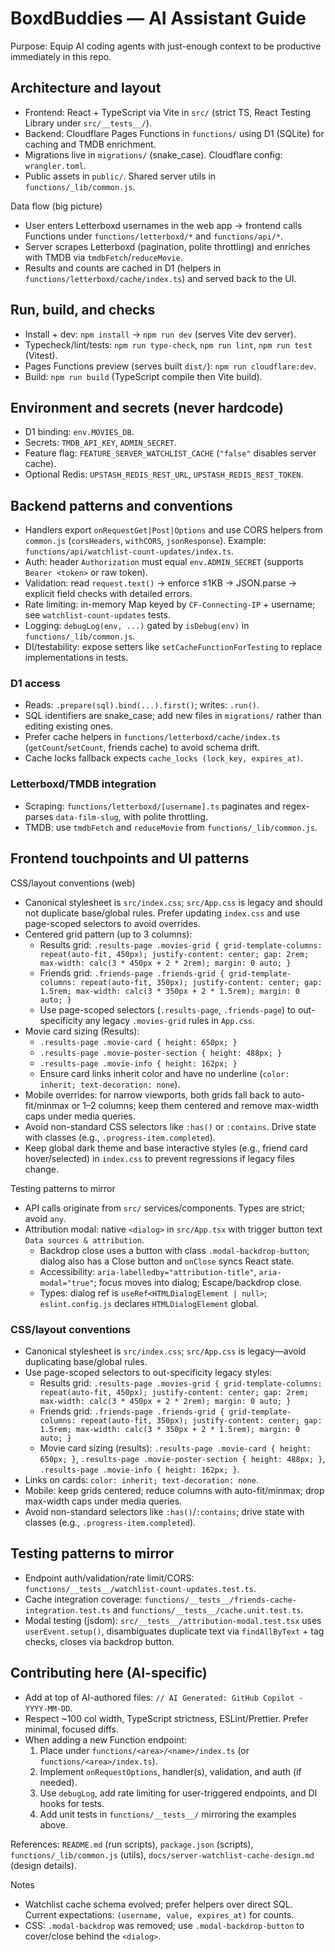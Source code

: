 <!-- Copilot Instructions for BoxdBuddies repository -->

# BoxdBuddies — AI Assistant Guide

Purpose: Equip AI coding agents with just-enough context to be productive immediately in this repo.

## Architecture and layout

- Frontend: React + TypeScript via Vite in `src/` (strict TS, React Testing Library under `src/__tests__/`).
- Backend: Cloudflare Pages Functions in `functions/` using D1 (SQLite) for caching and TMDB enrichment.
- Migrations live in `migrations/` (snake_case). Cloudflare config: `wrangler.toml`.
- Public assets in `public/`. Shared server utils in `functions/_lib/common.js`.

Data flow (big picture)

- User enters Letterboxd usernames in the web app → frontend calls Functions under `functions/letterboxd/*` and `functions/api/*`.
- Server scrapes Letterboxd (pagination, polite throttling) and enriches with TMDB via `tmdbFetch`/`reduceMovie`.
- Results and counts are cached in D1 (helpers in `functions/letterboxd/cache/index.ts`) and served back to the UI.

## Run, build, and checks

- Install + dev: `npm install` → `npm run dev` (serves Vite dev server).
- Typecheck/lint/tests: `npm run type-check`, `npm run lint`, `npm run test` (Vitest).
- Pages Functions preview (serves built `dist/`): `npm run cloudflare:dev`.
- Build: `npm run build` (TypeScript compile then Vite build).

## Environment and secrets (never hardcode)

- D1 binding: `env.MOVIES_DB`.
- Secrets: `TMDB_API_KEY`, `ADMIN_SECRET`.
- Feature flag: `FEATURE_SERVER_WATCHLIST_CACHE` (`"false"` disables server cache).
- Optional Redis: `UPSTASH_REDIS_REST_URL`, `UPSTASH_REDIS_REST_TOKEN`.

## Backend patterns and conventions

- Handlers export `onRequestGet|Post|Options` and use CORS helpers from `common.js` (`corsHeaders`, `withCORS`, `jsonResponse`). Example: `functions/api/watchlist-count-updates/index.ts`.
- Auth: header `Authorization` must equal `env.ADMIN_SECRET` (supports `Bearer <token>` or raw token).
- Validation: read `request.text()` → enforce ≤1KB → JSON.parse → explicit field checks with detailed errors.
- Rate limiting: in-memory Map keyed by `CF-Connecting-IP` + username; see `watchlist-count-updates` tests.
- Logging: `debugLog(env, ...)` gated by `isDebug(env)` in `functions/_lib/common.js`.
- DI/testability: expose setters like `setCacheFunctionForTesting` to replace implementations in tests.

### D1 access

- Reads: `.prepare(sql).bind(...).first()`; writes: `.run()`.
- SQL identifiers are snake_case; add new files in `migrations/` rather than editing existing ones.
- Prefer cache helpers in `functions/letterboxd/cache/index.ts` (`getCount`/`setCount`, friends cache) to avoid schema drift.
- Cache locks fallback expects `cache_locks (lock_key, expires_at)`.

### Letterboxd/TMDB integration

- Scraping: `functions/letterboxd/[username].ts` paginates and regex-parses `data-film-slug`, with polite throttling.
- TMDB: use `tmdbFetch` and `reduceMovie` from `functions/_lib/common.js`.

## Frontend touchpoints and UI patterns

CSS/layout conventions (web)

- Canonical stylesheet is `src/index.css`; `src/App.css` is legacy and should not duplicate base/global rules. Prefer updating `index.css` and use page-scoped selectors to avoid overrides.
- Centered grid pattern (up to 3 columns):
  - Results grid: `.results-page .movies-grid { grid-template-columns: repeat(auto-fit, 450px); justify-content: center; gap: 2rem; max-width: calc(3 * 450px + 2 * 2rem); margin: 0 auto; }`
  - Friends grid: `.friends-page .friends-grid { grid-template-columns: repeat(auto-fit, 350px); justify-content: center; gap: 1.5rem; max-width: calc(3 * 350px + 2 * 1.5rem); margin: 0 auto; }`
  - Use page-scoped selectors (`.results-page`, `.friends-page`) to out-specificity any legacy `.movies-grid` rules in `App.css`.
- Movie card sizing (Results):
  - `.results-page .movie-card { height: 650px; }`
  - `.results-page .movie-poster-section { height: 488px; }`
  - `.results-page .movie-info { height: 162px; }`
  - Ensure card links inherit color and have no underline (`color: inherit; text-decoration: none`).
- Mobile overrides: for narrow viewports, both grids fall back to auto-fit/minmax or 1–2 columns; keep them centered and remove max-width caps under media queries.
- Avoid non-standard CSS selectors like `:has()` or `:contains`. Drive state with classes (e.g., `.progress-item.completed`).
- Keep global dark theme and base interactive styles (e.g., friend card hover/selected) in `index.css` to prevent regressions if legacy files change.

Testing patterns to mirror


- API calls originate from `src/` services/components. Types are strict; avoid `any`.
- Attribution modal: native `<dialog>` in `src/App.tsx` with trigger button text `Data sources & attribution`.
  - Backdrop close uses a button with class `.modal-backdrop-button`; dialog also has a Close button and `onClose` syncs React state.
  - Accessibility: `aria-labelledby="attribution-title"`, `aria-modal="true"`; focus moves into dialog; Escape/backdrop close.
  - Types: dialog ref is `useRef<HTMLDialogElement | null>`; `eslint.config.js` declares `HTMLDialogElement` global.

### CSS/layout conventions

- Canonical stylesheet is `src/index.css`; `src/App.css` is legacy—avoid duplicating base/global rules.
- Use page-scoped selectors to out-specificity legacy styles:
  - Results grid: `.results-page .movies-grid { grid-template-columns: repeat(auto-fit, 450px); justify-content: center; gap: 2rem; max-width: calc(3 * 450px + 2 * 2rem); margin: 0 auto; }`
  - Friends grid: `.friends-page .friends-grid { grid-template-columns: repeat(auto-fit, 350px); justify-content: center; gap: 1.5rem; max-width: calc(3 * 350px + 2 * 1.5rem); margin: 0 auto; }`
  - Movie card sizing (results): `.results-page .movie-card { height: 650px; }`, `.results-page .movie-poster-section { height: 488px; }`, `.results-page .movie-info { height: 162px; }`.
- Links on cards: `color: inherit; text-decoration: none`.
- Mobile: keep grids centered; reduce columns with auto-fit/minmax; drop max-width caps under media queries.
- Avoid non-standard selectors like `:has()`/`:contains`; drive state with classes (e.g., `.progress-item.completed`).

## Testing patterns to mirror

- Endpoint auth/validation/rate limit/CORS: `functions/__tests__/watchlist-count-updates.test.ts`.
- Cache integration coverage: `functions/__tests__/friends-cache-integration.test.ts` and `functions/__tests__/cache.unit.test.ts`.
- Modal testing (jsdom): `src/__tests__/attribution-modal.test.tsx` uses `userEvent.setup()`, disambiguates duplicate text via `findAllByText` + tag checks, closes via backdrop button.

## Contributing here (AI-specific)

- Add at top of AI-authored files: `// AI Generated: GitHub Copilot - YYYY-MM-DD`.
- Respect ~100 col width, TypeScript strictness, ESLint/Prettier. Prefer minimal, focused diffs.
- When adding a new Function endpoint:
  1. Place under `functions/<area>/<name>/index.ts` (or `functions/<area>/index.ts`).
  2. Implement `onRequestOptions`, handler(s), validation, and auth (if needed).
  3. Use `debugLog`, add rate limiting for user-triggered endpoints, and DI hooks for tests.
  4. Add unit tests in `functions/__tests__/` mirroring the examples above.

References: `README.md` (run scripts), `package.json` (scripts), `functions/_lib/common.js` (utils), `docs/server-watchlist-cache-design.md` (design details).

Notes

- Watchlist cache schema evolved; prefer helpers over direct SQL. Current expectations: `(username, value, expires_at)` for counts.
- CSS: `.modal-backdrop` was removed; use `.modal-backdrop-button` to cover/close behind the `<dialog>`.
